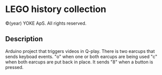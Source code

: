 # LEGO history collection

©(year) YOKE ApS. All rights reserved.

## Description

Arduino project that triggers videos in Q-play. There is two earcups that sends keyboad events. "o" when one or both earcups are being used "c" when both earcups are put back in place. It sends "8" when a button is pressed. 
